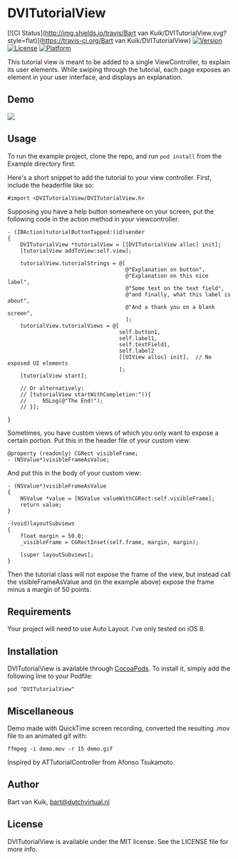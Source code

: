 # DVITutorialView

[![CI Status](http://img.shields.io/travis/Bart van Kuik/DVITutorialView.svg?style=flat)](https://travis-ci.org/Bart van Kuik/DVITutorialView)
[![Version](https://img.shields.io/cocoapods/v/DVITutorialView.svg?style=flat)](http://cocoadocs.org/docsets/DVITutorialView)
[![License](https://img.shields.io/cocoapods/l/DVITutorialView.svg?style=flat)](http://cocoadocs.org/docsets/DVITutorialView)
[![Platform](https://img.shields.io/cocoapods/p/DVITutorialView.svg?style=flat)](http://cocoadocs.org/docsets/DVITutorialView)


This tutorial view is meant to be added to a single ViewController, to explain
its user elements. While swiping through the tutorial, each page exposes an
element in your user interface, and displays an explanation.

## Demo

![][demo.gif]

## Usage

To run the example project, clone the repo, and run `pod install` from the Example directory first.

Here's a short snippet to add the tutorial to your view controller. First,
include the headerfile like so:

    #import <DVITutorialView/DVITutorialView.h>

Supposing you have a help button somewhere on your screen, put the following
code in the action method in your viewcontroller.

    - (IBAction)tutorialButtonTapped:(id)sender
    {
        DVITutorialView *tutorialView = [[DVITutorialView alloc] init];
        [tutorialView addToView:self.view];

        tutorialView.tutorialStrings = @[
                                         @"Explanation on button",
                                         @"Explanation on this nice label",
                                         @"Some text on the text field",
                                         @"and finally, what this label is about",
                                         @"And a thank you on a blank screen",
                                         ];
        tutorialView.tutorialViews = @[
                                       self.button1,
                                       self.label1,
                                       self.textField1,
                                       self.label2
                                       [[UIView alloc] init],  // No exposed UI elements
                                       ];
        [tutorialView start];

        // Or alternatively:
        // [tutorialView startWithCompletion:^(){
        //     NSLog(@"The End!");
        // }];

    }


Sometimes, you have custom views of which you only want to expose a certain
portion. Put this in the header file of your custom view:

    @property (readonly) CGRect visibleFrame;
    - (NSValue*)visibleFrameAsValue;

And put this in the body of your custom view:

    - (NSValue*)visibleFrameAsValue
    {
        NSValue *value = [NSValue valueWithCGRect:self.visibleFrame];
        return value;
    }

    -(void)layoutSubviews
    {
        float margin = 50.0;
        _visibleFrame = CGRectInset(self.frame, margin, margin);

        [super layoutSubviews];
    }

Then the tutorial class will not expose the frame of the view, but instead
call the visibleFrameAsValue and (in the example above) expose the frame minus
a margin of 50 points.

## Requirements

Your project will need to use Auto Layout. I've only tested on iOS 8.

## Installation

DVITutorialView is available through [CocoaPods](http://cocoapods.org). To install
it, simply add the following line to your Podfile:

    pod "DVITutorialView"

## Miscellaneous

Demo made with QuickTime screen recording, converted the resulting .mov file to an
animated gif with:

    ffmpeg -i demo.mov -r 15 demo.gif

Inspired by ATTutorialController from Afonso Tsukamoto.

## Author

Bart van Kuik, bart@dutchvirtual.nl

[demo.gif]: https://raw.githubusercontent.com/bvankuik/images/master/DVITutorialView_demo.gif

## License

DVITutorialView is available under the MIT license. See the LICENSE file for more info.


